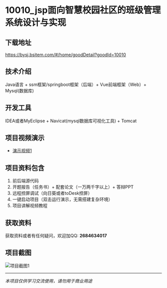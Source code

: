 # 10010_jsp面向智慧校园社区的班级管理系统设计与实现

## 下载地址
https://bysj.bsitem.com/#/home/goodDetail?goodId=10010

## 技术介绍
Java语言 + ssm框架/springboot框架（后端）+ Vue前端框架（Web）+ Mysql(数据库)

## 开发工具
IDEA或者MyEclipse + Navicat(mysql数据库可视化工具) + Tomcat

## 项目视频演示
- [演示视频1](https://graduation-images.oss-cn-beijing.aliyuncs.com/videos/10010/010--jspm面向智慧校园社区的班级管理系统设计与实现演示录像2023_63wx3abo.mp4)

## 项目资料包含
1. 前后端源代码
2. 开题报告（任务书）+ 配套论文（一万两千字以上）+ 答辩PPT
3. 远程控屏调试（向日葵或者toDesk控屏）
4. 一键启动项目（双击运行演示，无需搭建复杂环境）
5. 项目讲解视频教程

## 获取资料
获取资料或者有任何疑问，欢迎加QQ: **2684634017**

## 项目截图
![项目截图1](https://graduation-images.oss-cn-beijing.aliyuncs.com/图片/10010/毕设论坛项目主图.jpg)

---
*本项目仅供学习交流使用，请勿用于商业用途*
